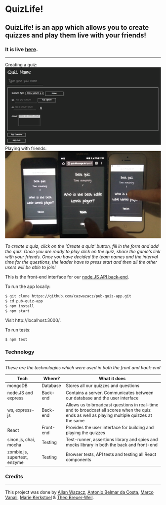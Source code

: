 # QuizLife!

## QuizLife! is an app which allows you to create quizzes and play them live with your friends!

### It is live [here](http://www.quiz-life.surge.sh).
---
Creating a quiz:
![img](/img/quizbuilder.png)
Playing with friends:
![img](/img/gameplay.png)

*To create a quiz, click on the 'Create a quiz' button, fill in the form and add the quiz. Once you are ready to play click on the quiz, share the game's link with your friends. Once you have decided the team names and the interval time for the questions, the leader have to press start and then all the other users will be able to join!*

This is the front-end interface for our [node.JS API back-end](https://www.github.com/cazwazacz/pub-quiz-api).

To run the app locally:
```
$ git clone https://github.com/cazwazacz/pub-quiz-app.git
$ cd pub-quiz-app
$ npm install
$ npm start
```
Visit http://localhost:3000/.

To run tests:
```
$ npm test
```
### Technology
---
*These are the technologies which were used in both the front and back-end*

Tech | Where? | What it does
--- | --- | ---
mongoDB | Database | Stores all our quizzes and questions
node.JS and express | Back-end | Contains a server. Communicates between our database and the user interface
ws, express-js | Back-end | Allows us to broadcast questions in real-time and to broadcast all scores when the quiz ends as well as playing multiple quizzes at the same
React | Front-end | Provides the user interface for building and playing the quizzes
sinon.js, chai, mocha | Testing | Test-runner, assertions library and spies and mocks library in both the back and front-end
zombie.js, supertest, enzyme | Testing | Browser tests, API tests and testing all React components

### Credits
---

This project was done by [Allan Wazacz](https://www.github.com/cazwazacz/), [Antonio Belmar da Costa](https://github.com/antoniobelmar/), [Marco Vanali](https://github.com/Vanals/), [Marie Kerkstoel](https://github.com/mariekerkstoel/) & [Theo Breuer-Weil](https://www.github.com/somemarsupials/).
